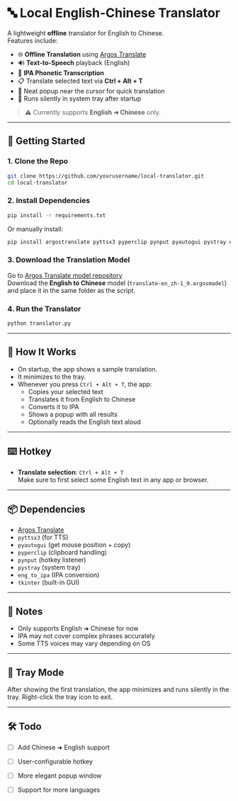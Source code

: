 
# 🔤 Local English-Chinese Translator

A lightweight **offline** translator for English to Chinese.  
Features include:

- 🌐 **Offline Translation** using [Argos Translate](https://www.argosopentech.com/argospm/index/)
- 🔊 **Text-to-Speech** playback (English)
- 🔡 **IPA Phonetic Transcription**
- 📋 Translate selected text via **Ctrl + Alt + T**
- 📌 Neat popup near the cursor for quick translation
- 🧊 Runs silently in system tray after startup

> ⚠️ Currently supports **English ➜ Chinese** only.


---

## 🚀 Getting Started

### 1. Clone the Repo

```bash
git clone https://github.com/yourusername/local-translator.git
cd local-translator
```

### 2. Install Dependencies

```bash
pip install -r requirements.txt
```

Or manually install:

```bash
pip install argostranslate pyttsx3 pyperclip pynput pyautogui pystray eng_to_ipa
```

### 3. Download the Translation Model

Go to [Argos Translate model repository](https://www.argosopentech.com/argospm/index/)  
Download the **English to Chinese** model (`translate-en_zh-1_9.argosmodel`) and place it in the same folder as the script.

### 4. Run the Translator

```bash
python translator.py
```

---

## 🧠 How It Works

- On startup, the app shows a sample translation.
- It minimizes to the tray.
- Whenever you press `Ctrl + Alt + T`, the app:
  - Copies your selected text
  - Translates it from English to Chinese
  - Converts it to IPA
  - Shows a popup with all results
  - Optionally reads the English text aloud

---

## ⌨️ Hotkey

- **Translate selection**: `Ctrl + Alt + T`  
Make sure to first select some English text in any app or browser.

---

## 📦 Dependencies

- [Argos Translate](https://github.com/argosopentech/argos-translate)
- `pyttsx3` (for TTS)
- `pyautogui` (get mouse position + copy)
- `pyperclip` (clipboard handling)
- `pynput` (hotkey listener)
- `pystray` (system tray)
- `eng_to_ipa` (IPA conversion)
- `tkinter` (built-in GUI)

---

## 📌 Notes

- Only supports English ➜ Chinese for now
- IPA may not cover complex phrases accurately
- Some TTS voices may vary depending on OS

---

## 🧊 Tray Mode

After showing the first translation, the app minimizes and runs silently in the tray. Right-click the tray icon to exit.

---

## 🛠️ Todo

- [ ] Add Chinese ➜ English support
- [ ] User-configurable hotkey
- [ ] More elegant popup window
- [ ] Support for more languages


